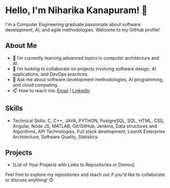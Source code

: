 # Hello, I'm Niharika Kanapuram! 👋

I'm a Computer Engineering graduate passionate about software development, AI, and agile methodologies. Welcome to my GitHub profile!

## About Me

- 🌱 I’m currently learning advanced topics in computer architecture and AI.
- 👯 I’m looking to collaborate on projects involving software design, AI applications, and DevOps practices.
- 💬 Ask me about software development methodologies, AI programming, and cloud computing.
- 📫 How to reach me: [Email](mailto:niharika.kanapuram@csu.fullerton.edu) | [LinkedIn](https://www.linkedin.com/in/niharika-kanapuram-69b3ba184/)

## Skills

- Technical Skills: C, C++, JAVA, PYTHON, PostgreSQL, SQL, HTML, CSS, Angular, Node JS, MATLAB, Git/GitHub, Jenkins, Data structures and Algorithms, API Technologies, Full stack development, LeanIX Enterprise Architecture, Software Quality, Statistics.

## Projects

- [List of Your Projects with Links to Repositories or Demos]

Feel free to explore my repositories and reach out if you'd like to collaborate or discuss anything! 😊
